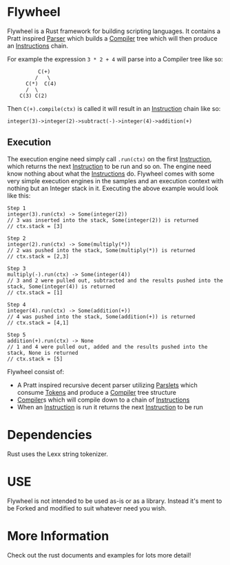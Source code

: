 # Flywheel

Flywheel is a Rust framework for building scripting languages. It contains a Pratt inspired
[Parser](crate::parser::Parser) which builds a [Compiler](crate::compiler::Compiler) tree which
 will then produce an [Instructions](crate::instruction::Instruction) chain.

For example the expression `3 * 2 + 4` will parse into a Compiler tree like so:

```angular2html
          C(+)
         /   \
      C(*)  C(4)
      /  \
    C(3) C(2)
```

Then `C(+).compile(ctx)` is called it will result in an [Instruction](crate::instruction::Instruction) chain like so:

```angular2html
integer(3)->integer(2)->subtract(-)->integer(4)->addition(+)
```

## Execution
The execution engine need simply call `.run(ctx)` on the first [Instruction](crate::instruction::Instruction), which returns
the next [Instruction](crate::instruction::Instruction) to be run and so on. The engine need know nothing about what the
[Instructions](crate::instruction::Instruction) do. Flywheel comes with some very simple execution engines in the samples
and an execution context with nothing but an Integer stack in it. Executing the above
example would look like this:

```angular2html
Step 1
integer(3).run(ctx) -> Some(integer(2))
// 3 was inserted into the stack, Some(integer(2)) is returned
// ctx.stack = [3]

Step 2
integer(2).run(ctx) -> Some(multiply(*))
// 2 was pushed into the stack, Some(multiply(*)) is returned
// ctx.stack = [2,3]

Step 3
multiply(-).run(ctx) -> Some(integer(4))
// 3 and 2 were pulled out, subtracted and the results pushed into the stack, Some(integer(4)) is returned
// ctx.stack = [1]

Step 4
integer(4).run(ctx) -> Some(addition(+))
// 4 was pushed into the stack, Some(addition(+)) is returned
// ctx.stack = [4,1]

Step 5
addition(+).run(ctx) -> None
// 1 and 4 were pulled out, added and the results pushed into the stack, None is returned
// ctx.stack = [5]
```

Flywheel consist of:
* A Pratt inspired recursive decent parser utilizing [Parslets](crate::parslet::PrefixParslet)
  which consume [Tokens](crate::lexx::token::Token) and produce a [Compiler](crate::compiler::Compiler) tree structure
* [Compiler](crate::compiler::Compiler)s which will compile down to a chain of [Instructions](crate::instruction::Instruction)
* When an [Instruction](crate::instruction::Instruction) is run it returns the next [Instruction](crate::instruction::Instruction) to be run


# Dependencies

Rust uses the Lexx string tokenizer.

# USE

Flywheel is not intended to be used as-is or as a library. Instead it's ment to
be Forked and modified to suit whatever need you wish.

# More Information

Check out the rust documents and examples for lots more detail!